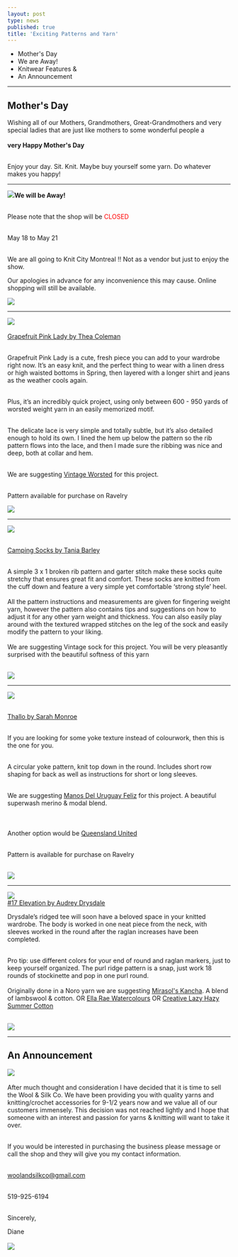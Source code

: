 ```yaml
---
layout: post
type: news
published: true
title: 'Exciting Patterns and Yarn'
---
```


- Mother's Day
- We are Away! 
- Knitwear Features &
- An Announcement


<hr />


<h2><strong>Mother's Day</strong></h2>

<p>

Wishing all of our Mothers, Grandmothers, Great-Grandmothers and very special ladies that are just like mothers to some wonderful people a<br /><br />
<strong>
very Happy Mother's Day</strong><br /><br />

Enjoy your day. Sit. Knit. Maybe buy yourself some yarn. Do whatever makes you happy!
</p>
<hr/>
<p><img src="/img/closed.jpg"><strong>We will be Away!</strong><br /><br />

Please note that the shop will be <font color="red">CLOSED</font><br /><br />

May 18 to May 21<br /><br />

We are all going to Knit City Montreal !! Not as a vendor but just to enjoy the show.

Our apologies in advance for any inconvenience this may cause. Online shopping will still be available.</p>

<p><a href="https://www.knitsocial.ca/montreal/information-sur-levenement"><img src="/img/btn_knit_city.jpg"></a></p>

<hr />

<p><a href="https://www.ravelry.com/patterns/library/grapefruit-pink-lady"><img src="/img/grapefruit.jpg"><br /><br />
Grapefruit Pink Lady by Thea Coleman</a><br /><br />

Grapefruit Pink Lady is a cute, fresh piece you can add to your wardrobe right now. It’s an easy knit, and the perfect thing to wear with a linen dress or high waisted bottoms in Spring, then layered with a longer shirt and jeans as the weather cools again.<br /><br />

Plus, it’s an incredibly quick project, using only between 600 - 950 yards of worsted weight yarn in an easily memorized motif.<br /><br />

The delicate lace is very simple and totally subtle, but it’s also detailed enough to hold its own. I lined the hem up below the pattern so the rib pattern flows into the lace, and then I made sure the ribbing was nice and deep, both at collar and hem.<br /><br />

We are suggesting <a href="https://www.woolandsilkcoshop.com/products/vintage">Vintage Worsted</a> for this project.<br /><br />

Pattern available for purchase on Ravelry</p>

<p><a href="https://www.woolandsilkcoshop.com/products/vintage"><img src="/img/btn_vintage_worstedjpg"></a></p>

<hr />

  
<p><a href="https://www.ravelry.com/patterns/library/camping-socks"><img src="/img/camping_socks.jpg"> <br /><br />

Camping Socks by Tania Barley</a><br /><br />

A simple 3 x 1 broken rib pattern and garter stitch make these socks quite stretchy that ensures great fit and comfort. These socks are knitted from the cuff down and feature a very simple yet comfortable ‘strong style’ heel.
<br /><br />
All the pattern instructions and measurements are given for fingering weight yarn, however the pattern also contains tips and suggestions on how to adjust it for any other yarn weight and thickness. You can also easily play around with the textured wrapped stitches on the leg of the sock and easily modify the pattern to your liking.
<br /><br />
We are suggesting Vintage sock for this project. You will be very pleasantly surprised with the beautiful softness of this yarn<br /><br />
  
<a href="https://www.woolandsilkcoshop.com/products/vintage-sock?"><img src="/img/btn_camping_socks.jpg"></a>
</p>
  
<hr/>
<p><a href="https://www.ravelry.com/patterns/library/thallo-2"><img src="/img/thallo.jpg"> <br /><br />

Thallo by Sarah Monroe</a><br /><br />

If you are looking for some yoke texture instead of colourwork, then this is the one for you.<br /><br />

A circular yoke pattern, knit top down in the round. Includes short row shaping for back as well as instructions for short or long sleeves.<br /><br />

We are suggesting <a href="https://www.woolandsilkcoshop.com/products/feliz">Manos Del Uruguay Feliz</a> for this project. A beautiful superwash merino & modal blend.<br /><br />
<br /><br />
Another option would be <a href="https://www.woolandsilkcoshop.com/products/united">Queensland United</a><br /><br />

Pattern is available for purchase on Ravelry<br /><br />


  <a href="https://www.woolandsilkcoshop.com/products/feliz"><img src="/img/btn_thallo.jpg"></a> <br />
<hr/>

<p><a href="https://www.ravelry.com/patterns/library/17-elevation"><img src="/img/elevation.jpg"> <br />
#17 Elevation by Audrey Drysdale</a>

Drysdale’s ridged tee will soon have a beloved space in your knitted wardrobe. The body is worked in one neat piece from the neck, with sleeves worked in the round after the raglan increases have been completed.<br /><br />

Pro tip: use different colors for your end of round and raglan markers, just to keep yourself organized. The purl ridge pattern is a snap, just work 18 rounds of stockinette and pop in one purl round.
<br /><br />
Originally done in a Noro yarn we are suggesting <a href="https://www.woolandsilkcoshop.com/products/kancha"> Mirasol's Kancha</a>. A blend of lambswool & cotton. OR <a href="https://www.woolandsilkcoshop.com/products/watercolors">Ella Rae Watercolours</a> OR <a href="https://www.woolandsilkcoshop.com/products/creative-lazy-hazy-summer-cotton">Creative Lazy Hazy Summer Cotton</a><br /><br />
  
  <a href="https://www.woolandsilkcoshop.com/products/kancha"><img src="/img/btn_elevation.jpg"></a> <br />
<hr/>

 <h2>An Announcement</h2>
	  <p><img src="/img/for_sale.jpg"><br /><br />After much thought and consideration I have decided that it is time to sell the Wool & Silk Co. We have been providing you with quality yarns and knitting/crochet accessories for 9-1/2 years now and we value all of our customers immensely. This decision was not reached lightly and I hope that someone with an interest and passion for yarns & knitting will want to take it over.<br /><br />

If you would be interested in purchasing the business please message or call the shop and they will give you my contact information.<br /><br />

<a href="mailto:woolandsilkco@gmail.com">woolandsilkco@gmail.com</a><br /><br />

519-925-6194<br /><br />

Sincerely,<br />

Diane<br /><br />
	  <a href="https://www.woolandsilkcoshop.com/"><img src="/img/btn_for_sale.jpg"></a> </p>
